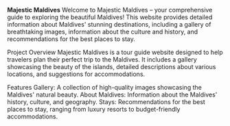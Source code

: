 **Majestic Maldives**
Welcome to Majestic Maldives – 
your comprehensive guide to exploring the beautiful Maldives! This website provides detailed information about Maldives' stunning destinations, including a gallery of breathtaking images, information about the culture and history, and recommendations for the best places to stay.

Project Overview
Majestic Maldives is a tour guide website designed to help travelers plan their perfect trip to the Maldives. It includes a gallery showcasing the beauty of the islands, detailed descriptions about various locations, and suggestions for accommodations.

Features
Gallery: A collection of high-quality images showcasing the Maldives' natural beauty.
About Maldives: Information about the Maldives' history, culture, and geography.
Stays: Recommendations for the best places to stay, ranging from luxury resorts to budget-friendly accommodations.
